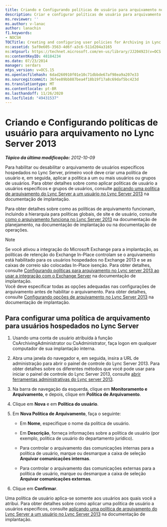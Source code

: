 ```yaml
---
title: Criando e Configurando políticas de usuário para arquivamento no Lync Server
description: Criar e configurar políticas de usuário para arquivamento no Lync Server.
ms.reviewer: ''
ms.author: v-lanac
author: lanachin
f1.keywords:
- NOCSH
TOCTitle: Creating and configuring user policies for Archiving in Lync Server
ms:assetid: 5af0e605-3563-4d6f-a3c6-511d204a3165
ms:mtpsurl: https://technet.microsoft.com/en-us/library/JJ204923(v=OCS.15)
ms:contentKeyID: 48184234
ms.date: 07/23/2014
manager: serdars
mtps_version: v=OCS.15
ms.openlocfilehash: 6dad260910f01e10c71dbbde67af98ea9a207e33
ms.sourcegitcommit: 36fee89bb887bea4f18b19f17a8c69daf5bc423d
ms.translationtype: MT
ms.contentlocale: pt-BR
ms.lasthandoff: 11/26/2020
ms.locfileid: "49431537"
---
```

# <a name="creating-and-configuring-user-policies-for-archiving-in-lync-server-2013"></a>Criando e Configurando políticas de usuário para arquivamento no Lync Server 2013

<div data-xmlns="http://www.w3.org/1999/xhtml">

<div class="topic" data-xmlns="http://www.w3.org/1999/xhtml" data-msxsl="urn:schemas-microsoft-com:xslt" data-cs="https://msdn.microsoft.com/">

<div data-asp="https://msdn2.microsoft.com/asp">



</div>

<div id="mainSection">

<div id="mainBody">

<span> </span>

_**Tópico da última modificação:** 2012-10-09_

Para habilitar ou desabilitar o arquivamento de usuários específicos hospedados no Lync Server, primeiro você deve criar uma política de usuário e, em seguida, aplicar a política a um ou mais usuários ou grupos de usuários. Para obter detalhes sobre como aplicar políticas de usuário a usuários específicos e grupos de usuários, consulte [aplicando uma política de arquivamento do Lync Server a um usuário no Lync Server 2013](lync-server-2013-applying-a-lync-server-archiving-policy-to-a-user.md) na documentação de implantação.

Para obter detalhes sobre como as políticas de arquivamento funcionam, incluindo a hierarquia para políticas globais, de site e de usuário, consulte [como o arquivamento funciona no Lync Server 2013](lync-server-2013-how-archiving-works.md) na documentação de planejamento, na documentação de implantação ou na documentação de operações.

<div>


> [!NOTE]
> Se você ativou a integração do Microsoft Exchange para a implantação, as políticas de retenção do Exchange In-Place controlam se o arquivamento está habilitado para os usuários hospedados no Exchange 2013 e se as caixas de correio são colocadas In-Place isenção. Para obter detalhes, consulte <A href="lync-server-2013-setting-up-policies-for-archiving-when-using-exchange-server-integration.md">Configurando políticas para arquivamento no Lync server 2013 ao usar a integração com o Exchange Server</A> na documentação de implantação.<BR>Você deve especificar todas as opções adequadas nas configurações de arquivamento antes de habilitar o arquivamento. Para obter detalhes, consulte <A href="lync-server-2013-configuring-archiving-options.md">Configurando opções de arquivamento no Lync Server 2013</A> na documentação de implantação.



</div>

<div>

## <a name="to-configure-an-archiving-policy-for-users-homed-on-lync-server"></a>Para configurar uma política de arquivamento para usuários hospedados no Lync Server

1.  Usando uma conta de usuário atribuída à função CsArchivingAdministrator ou CsAdministrator, faça logon em qualquer computador de sua implantação interna.

2.  Abra uma janela do navegador e, em seguida, insira a URL de administração para abrir o painel de controle do Lync Server 2013. Para obter detalhes sobre os diferentes métodos que você pode usar para iniciar o painel de controle do Lync Server 2013, consulte [abrir ferramentas administrativas do Lync server 2013](lync-server-2013-open-lync-server-administrative-tools.md).

3.  Na barra de navegação da esquerda, clique em **Monitoramento e Arquivamento**, e depois, clique em **Política de Arquivamento**.

4.  Clique em **Nova** e em **Política do usuário**.

5.  Em **Nova Política de Arquivamento**, faça o seguinte:
    
      - Em **Nome**, especifique o nome da política de usuário.
    
      - Em **Descrição**, forneça informações sobre a política de usuário (por exemplo, política de usuário do departamento jurídico).
    
      - Para controlar o arquivamento das comunicações internas para a política de usuário, marque ou desmarque a caixa de seleção **Arquivar comunicações internas**.
    
      - Para controlar o arquivamento das comunicações externas para a política de usuário, marque ou desmarque a caixa de seleção **Arquivar comunicações externas**.

6.  Clique em **Confirmar**.

Uma política de usuário aplica-se somente aos usuários aos quais você a atribui. Para obter detalhes sobre como aplicar uma política de usuário a usuários específicos, consulte [aplicando uma política de arquivamento do Lync Server a um usuário no Lync Server 2013](lync-server-2013-applying-a-lync-server-archiving-policy-to-a-user.md) na documentação de implantação.

</div>

</div>

<span> </span>

</div>

</div>

</div>

